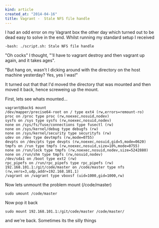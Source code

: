 ```yaml
---
kind: article
created_at: "2014-04-16"
title: Vagrant -  Stale NFS file handle
---
```


I had an odd error on my Vagrant box the other day which turned out to be dead easy to solve in the end.  Whilst running my standard setup I received

	-bash: ./script.sh: Stale NFS file handle

"Oh cocks" I thought, "'ll have to vagrant destroy and then vagrant up again, and it takes ages".

"But hang on, wasn't I dicking around with the directory on the host machine yesterday?  Yes, yes I was!"

It turned out that that I'd moved the directory that was mounted and then moved it back, hence screweing up the mount.

First, lets see whats mounted...

	vagrant@back$ mount
	/dev/mapper/precise64-root on / type ext4 (rw,errors=remount-ro)
	proc on /proc type proc (rw,noexec,nosuid,nodev)
	sysfs on /sys type sysfs (rw,noexec,nosuid,nodev)
	none on /sys/fs/fuse/connections type fusectl (rw)
	none on /sys/kernel/debug type debugfs (rw)
	none on /sys/kernel/security type securityfs (rw)
	udev on /dev type devtmpfs (rw,mode=0755)
	devpts on /dev/pts type devpts (rw,noexec,nosuid,gid=5,mode=0620)
	tmpfs on /run type tmpfs (rw,noexec,nosuid,size=10%,mode=0755)
	none on /run/lock type tmpfs (rw,noexec,nosuid,nodev,size=5242880)
	none on /run/shm type tmpfs (rw,nosuid,nodev)
	/dev/sda1 on /boot type ext2 (rw)
	rpc_pipefs on /run/rpc_pipefs type rpc_pipefs (rw)
	192.168.101.1:/git/code/master on /code/master type nfs (rw,vers=3,udp,addr=192.168.101.1)
	/vagrant on /vagrant type vboxsf (uid=1000,gid=1000,rw)

Now lets unmount the problem mount (/code/master)

	sudo umount /code/master

Now pop it back

	sudo mount 192.168.101.1:/git/code/master /code/master/

and we're back.  Sometimes its the silly things